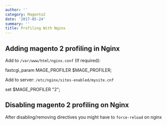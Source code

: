 ```yaml
---
author: ''
category: Magento2
date: '2017-05-24'
summary: ''
title: Profiling With Nginx
---
```

## Adding magento 2 profiling in Nginx

Add to `/var/www/html/nginx.conf` (If required):

fastcgi_param  MAGE_PROFILER $MAGE_PROFILER;

Add to server: `/etc/nginx/sites-enabled/mysite.cnf`

set $MAGE_PROFILER "2";

## Disabling magento 2 profiling on Nginx

After disabling/removing directives you might have to `force-reload` on nginx